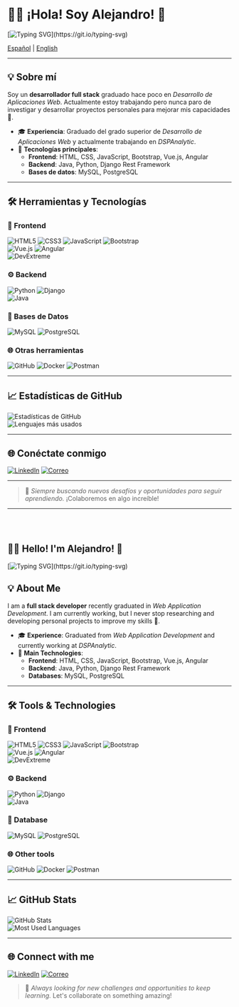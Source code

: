 # 👨‍💻 ¡Hola! Soy Alejandro! 👋  

[![Typing SVG](https://readme-typing-svg.demolab.com?font=Fira+Code&pause=1000&color=9E47F7&center=true&width=435&lines=Bienvenido+a+mi+perfil!;Cont%C3%A1ctame+sin+miedo!)](https://git.io/typing-svg)

[Español](#-sobre-m%C3%AD) | [English](#english)  

---

## 💡 Sobre mí  
Soy un **desarrollador full stack** graduado hace poco en *Desarrollo de Aplicaciones Web*. Actualmente estoy trabajando pero nunca paro de investigar y desarrollar proyectos personales para mejorar mis capacidades 📖.  

- 🎓 **Experiencia**: Graduado del grado superior de *Desarrollo de Aplicaciones Web* y actualmente trabajando en *DSPAnalytic*.  
- 🚀 **Tecnologías principales**:  
  - **Frontend**: HTML, CSS, JavaScript, Bootstrap, Vue.js, Angular  
  - **Backend**: Java, Python, Django Rest Framework  
  - **Bases de datos**: MySQL, PostgreSQL  

---

## 🛠️ Herramientas y Tecnologías  

### 🚀 Frontend  
![HTML5](https://img.shields.io/badge/HTML5-E34F26?style=for-the-badge&logo=html5&logoColor=white)  ![CSS3](https://img.shields.io/badge/CSS3-1572B6?style=for-the-badge&logo=css3&logoColor=white)  ![JavaScript](https://img.shields.io/badge/JavaScript-F7DF1E?style=for-the-badge&logo=javascript&logoColor=black)  ![Bootstrap](https://img.shields.io/badge/Bootstrap-7952B3?style=for-the-badge&logo=bootstrap&logoColor=white)  
![Vue.js](https://img.shields.io/badge/Vue.js-4FC08D?style=for-the-badge&logo=vuedotjs&logoColor=white)  ![Angular](https://img.shields.io/badge/Angular-DD0031?style=for-the-badge&logo=angular&logoColor=white)  
![DevExtreme](https://img.shields.io/badge/DevExtreme-007ACC?style=for-the-badge&logo=devexpress&logoColor=white)  

### ⚙️ Backend  
![Python](https://img.shields.io/badge/Python-3776AB?style=for-the-badge&logo=python&logoColor=white)  ![Django](https://img.shields.io/badge/Django-092E20?style=for-the-badge&logo=django&logoColor=white)  
![Java](https://img.shields.io/badge/Java-007396?style=for-the-badge&logo=java&logoColor=white)  

### 💾 Bases de Datos  
![MySQL](https://img.shields.io/badge/MySQL-4479A1?style=for-the-badge&logo=mysql&logoColor=white)  ![PostgreSQL](https://img.shields.io/badge/PostgreSQL-336791?style=for-the-badge&logo=postgresql&logoColor=white)  

### 🌐 Otras herramientas  
![GitHub](https://img.shields.io/badge/GitHub-181717?style=for-the-badge&logo=github&logoColor=white)  ![Docker](https://img.shields.io/badge/Docker-2496ED?style=for-the-badge&logo=docker&logoColor=white)  ![Postman](https://img.shields.io/badge/Postman-FF6C37?style=for-the-badge&logo=postman&logoColor=white)  

---

## 📈 Estadísticas de GitHub  

![Estadísticas de GitHub](https://github-readme-stats.vercel.app/api?username=anealchi&show_icons=true&theme=radical)  
![Lenguajes más usados](https://github-readme-stats.vercel.app/api/top-langs/?username=anealchi&layout=compact&theme=radical)  

---

## 🌐 Conéctate conmigo  

[![LinkedIn](https://img.shields.io/badge/LinkedIn-0A66C2?style=for-the-badge&logo=linkedin&logoColor=white)](https://www.linkedin.com/in/alejandro-neal-chirino-32176a312/)  [![Correo](https://img.shields.io/badge/Gmail-D14836?style=for-the-badge&logo=gmail&logoColor=white)](mailto:anealchirino@gmail.com)  

---

> 🚀 *Siempre buscando nuevos desafíos y oportunidades para seguir aprendiendo.* ¡Colaboremos en algo increíble!  

---
<br><br>
<h2 id="english">👨‍💻 Hello! I'm Alejandro! 👋</h2>  

[![Typing SVG](https://readme-typing-svg.demolab.com?font=Fira+Code&pause=1000&color=9E47F7&center=true&width=435&lines=Welcome+to+my+profile!;Contact+me+without+fear!)](https://git.io/typing-svg)

## 💡 About Me  
I am a **full stack developer** recently graduated in *Web Application Development*. I am currently working, but I never stop researching and developing personal projects to improve my skills 📖.  

- 🎓 **Experience**: Graduated from *Web Application Development* and currently working at *DSPAnalytic*.  
- 🚀 **Main Technologies**:  
  - **Frontend**: HTML, CSS, JavaScript, Bootstrap, Vue.js, Angular  
  - **Backend**: Java, Python, Django Rest Framework  
  - **Databases**: MySQL, PostgreSQL  

---

## 🛠️ Tools & Technologies  

### 🚀 Frontend  
![HTML5](https://img.shields.io/badge/HTML5-E34F26?style=for-the-badge&logo=html5&logoColor=white)  ![CSS3](https://img.shields.io/badge/CSS3-1572B6?style=for-the-badge&logo=css3&logoColor=white)  ![JavaScript](https://img.shields.io/badge/JavaScript-F7DF1E?style=for-the-badge&logo=javascript&logoColor=black)  ![Bootstrap](https://img.shields.io/badge/Bootstrap-7952B3?style=for-the-badge&logo=bootstrap&logoColor=white)  
![Vue.js](https://img.shields.io/badge/Vue.js-4FC08D?style=for-the-badge&logo=vuedotjs&logoColor=white)  ![Angular](https://img.shields.io/badge/Angular-DD0031?style=for-the-badge&logo=angular&logoColor=white)  
![DevExtreme](https://img.shields.io/badge/DevExtreme-007ACC?style=for-the-badge&logo=devexpress&logoColor=white)  

### ⚙️ Backend  
![Python](https://img.shields.io/badge/Python-3776AB?style=for-the-badge&logo=python&logoColor=white)  ![Django](https://img.shields.io/badge/Django-092E20?style=for-the-badge&logo=django&logoColor=white)  
![Java](https://img.shields.io/badge/Java-007396?style=for-the-badge&logo=java&logoColor=white)  

### 💾 Database  
![MySQL](https://img.shields.io/badge/MySQL-4479A1?style=for-the-badge&logo=mysql&logoColor=white)  ![PostgreSQL](https://img.shields.io/badge/PostgreSQL-336791?style=for-the-badge&logo=postgresql&logoColor=white)  

### 🌐 Other tools  
![GitHub](https://img.shields.io/badge/GitHub-181717?style=for-the-badge&logo=github&logoColor=white)  ![Docker](https://img.shields.io/badge/Docker-2496ED?style=for-the-badge&logo=docker&logoColor=white)  ![Postman](https://img.shields.io/badge/Postman-FF6C37?style=for-the-badge&logo=postman&logoColor=white)  

---

## 📈 GitHub Stats  

![GitHub Stats](https://github-readme-stats.vercel.app/api?username=anealchi&show_icons=true&theme=radical)  
![Most Used Languages](https://github-readme-stats.vercel.app/api/top-langs/?username=anealchi&layout=compact&theme=radical)  

---

## 🌐 Connect with me  

[![LinkedIn](https://img.shields.io/badge/LinkedIn-0A66C2?style=for-the-badge&logo=linkedin&logoColor=white)](https://www.linkedin.com/in/alejandro-neal-chirino-32176a312/)  [![Correo](https://img.shields.io/badge/Gmail-D14836?style=for-the-badge&logo=gmail&logoColor=white)](mailto:anealchirino@gmail.com)  

> 🚀 *Always looking for new challenges and opportunities to keep learning.* Let's collaborate on something amazing!  


